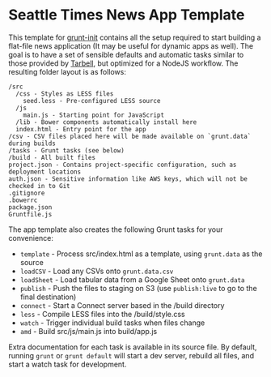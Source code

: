 Seattle Times News App Template
===============================

This template for [grunt-init](http://gruntjs.com/project-scaffolding)
contains all the setup required to start building a flat-file news application
(It may be useful for dynamic apps as well). The goal is to have a set of
sensible defaults and automatic tasks similar to those provided by
[Tarbell](http://tarbell.tribapps.com/), but optimized for a NodeJS workflow.
The resulting folder layout is as follows:

```
/src
  /css - Styles as LESS files
    seed.less - Pre-configured LESS source
  /js
    main.js - Starting point for JavaScript
  /lib - Bower components automatically install here
  index.html - Entry point for the app
/csv - CSV files placed here will be made available on `grunt.data` during builds
/tasks - Grunt tasks (see below)
/build - All built files
project.json - Contains project-specific configuration, such as deployment locations
auth.json - Sensitive information like AWS keys, which will not be checked in to Git
.gitignore
.bowerrc
package.json
Gruntfile.js
```

The app template also creates the following Grunt tasks for your convenience:

- `template` - Process src/index.html as a template, using `grunt.data` as the source
- `loadCSV` - Load any CSVs onto `grunt.data.csv`
- `loadSheet` - Load tabular data from a Google Sheet onto `grunt.data`
- `publish` - Push the files to staging on S3 (use `publish:live` to go to the final destination)
- `connect` - Start a Connect server based in the /build directory
- `less` - Compile LESS files into the /build/style.css
- `watch` - Trigger individual build tasks when files change
- `amd` - Build src/js/main.js into build/app.js

Extra documentation for each task is available in its source file. By default,
running `grunt` or `grunt default` will start a dev server, rebuild all files,
and start a watch task for development.
